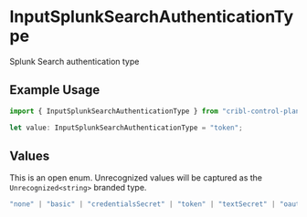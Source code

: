 # InputSplunkSearchAuthenticationType

Splunk Search authentication type

## Example Usage

```typescript
import { InputSplunkSearchAuthenticationType } from "cribl-control-plane/models";

let value: InputSplunkSearchAuthenticationType = "token";
```

## Values

This is an open enum. Unrecognized values will be captured as the `Unrecognized<string>` branded type.

```typescript
"none" | "basic" | "credentialsSecret" | "token" | "textSecret" | "oauth" | Unrecognized<string>
```